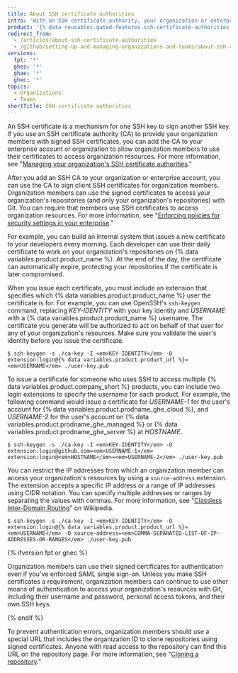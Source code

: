 ```yaml
---
title: About SSH certificate authorities
intro: 'With an SSH certificate authority, your organization or enterprise account can provide SSH certificates that members can use to access your resources with Git.'
product: '{% data reusables.gated-features.ssh-certificate-authorities %}'
redirect_from:
  - /articles/about-ssh-certificate-authorities
  - /github/setting-up-and-managing-organizations-and-teams/about-ssh-certificate-authorities
versions:
  fpt: '*'
  ghes: '*'
  ghae: '*'
  ghec: '*'
topics:
  - Organizations
  - Teams
shortTitle: SSH certificate authorities
---
```


An SSH certificate is a mechanism for one SSH key to sign another SSH key. If you use an SSH certificate authority (CA) to provide your organization members with signed SSH certificates, you can add the CA to your enterprise account or organization to allow organization members to use their certificates to access organization resources. For more information, see "[Managing your organization's SSH certificate authorities](/articles/managing-your-organizations-ssh-certificate-authorities)."

After you add an SSH CA to your organization or enterprise account, you can use the CA to sign client SSH certificates for organization members. Organization members can use the signed certificates to access your organization's repositories (and only your organization's repositories) with Git. You can require that members use SSH certificates to access organization resources. For more information, see "[Enforcing policies for security settings in your enterprise](/admin/policies/enforcing-policies-for-your-enterprise/enforcing-policies-for-security-settings-in-your-enterprise#managing-ssh-certificate-authorities-for-your-enterprise)."

For example, you can build an internal system that issues a new certificate to your developers every morning. Each developer can use their daily certificate to work on your organization's repositories on {% data variables.product.product_name %}. At the end of the day, the certificate can automatically expire, protecting your repositories if the certificate is later compromised.

When you issue each certificate, you must include an extension that specifies which {% data variables.product.product_name %} user the certificate is for. For example, you can use OpenSSH's `ssh-keygen` command, replacing _KEY-IDENTITY_ with your key identity and _USERNAME_ with a {% data variables.product.product_name %} username. The certificate you generate will be authorized to act on behalf of that user for any of your organization's resources. Make sure you validate the user's identity before you issue the certificate.

```shell
$ ssh-keygen -s ./ca-key -I <em>KEY-IDENTITY</em> -O extension:login@{% data variables.product.product_url %}=<em>USERNAME</em> ./user-key.pub
```

To issue a certificate for someone who uses SSH to access multiple {% data variables.product.company_short %} products, you can include two login extensions to specify the username for each product. For example, the following command would issue a certificate for _USERNAME-1_ for the user's account for {% data variables.product.prodname_ghe_cloud %}, and _USERNAME-2_ for the user's account on {% data variables.product.prodname_ghe_managed %} or {% data variables.product.prodname_ghe_server %} at _HOSTNAME_.

```shell
$ ssh-keygen -s ./ca-key -I <em>KEY-IDENTITY</em> -O extension:login@github.com=<em>USERNAME-1</em> extension:login@<em>HOSTNAME</em>=<em>USERNAME-2</em> ./user-key.pub
```

You can restrict the IP addresses from which an organization member can access your organization's resources by using a `source-address` extension. The extension accepts a specific IP address or a range of IP addresses using CIDR notation. You can specify multiple addresses or ranges by separating the values with commas. For more information, see "[Classless Inter-Domain Routing](https://en.wikipedia.org/wiki/Classless_Inter-Domain_Routing#CIDR_notation)" on Wikipedia.

```shell
$ ssh-keygen -s ./ca-key -I <em>KEY-IDENTITY</em> -O extension:login@{% data variables.product.product_url %}=<em>USERNAME</em> -O source-address=<em>COMMA-SEPARATED-LIST-OF-IP-ADDRESSES-OR-RANGES</em> ./user-key.pub
```

{% ifversion fpt or ghec %}

Organization members can use their signed certificates for authentication even if you've enforced SAML single sign-on. Unless you make SSH certificates a requirement, organization members can continue to use other means of authentication to access your organization's resources with Git, including their username and password, personal access tokens, and their own SSH keys.

{% endif %}

To prevent authentication errors, organization members should use a special URL that includes the organization ID to clone repositories using signed certificates. Anyone with read access to the repository can find this URL on the repository page. For more information, see "[Cloning a repository](/articles/cloning-a-repository)."
